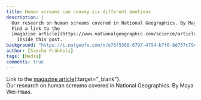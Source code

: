 ```yaml
---
title: Human screams can convey six different emotions
description: |
  Our research on human screams covered in National Geographics. By Maya Wei-Haas.
  Find a link to the
  [magazine article](https://www.nationalgeographic.com/science/article/screams-may-convey-at-least-six-emotions){:target="_blank"}
    inside this post.
background: "https://i.natgeofe.com/n/e76f5368-6797-4794-b7f6-8d757c79ea5c/ng-logo-2fl.png?w=218&h=64"
author: [Sascha Frühholz]
tags: [Media]
comments: true
---
```


Link to the
[magazine article](https://www.nationalgeographic.com/science/article/screams-may-convey-at-least-six-emotions){:target="_blank"}.
<br />
Our research on human screams covered in National Geographics. By Maya Wei-Haas.
